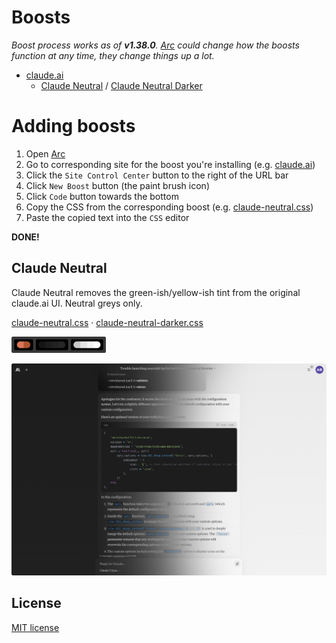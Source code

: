 # Boosts

*Boost process works as of **v1.38.0**. [Arc](https://arc.net/) could change how the boosts function at any time, they change things up a lot.*

* [claude.ai](#claude-neutral)
  * [Claude Neutral](./boosts/claude-neutral.css) / [Claude Neutral Darker](./boosts/claude-neutral-darker.css)

# Adding boosts

1. Open [Arc](https://arc.net/)
2. Go to corresponding site for the boost you're installing (e.g. [claude.ai](https://claude.ai/))
3. Click the `Site Control Center` button to the right of the URL bar
4. Click `New Boost` button (the paint brush icon)
5. Click `Code` button towards the bottom
6. Copy the CSS from the corresponding boost (e.g. [claude-neutral.css](./boosts/claude-neutral.css))
7. Paste the copied text into the `CSS` editor

**DONE!**

## Claude Neutral

<p>Claude Neutral removes the green-ish/yellow-ish tint from the original claude.ai UI. Neutral greys only.</p>

[claude-neutral.css](./boosts/claude-neutral.css) · [claude-neutral-darker.css](./boosts/claude-neutral-darker.css)

<img src="img/Claude-Neutral-Colors.png" alt="claude-neutral-colors" style="width: 30%;"/>

![claude-neutral-darker](./img/Claude-Neutral-Darker.png)

## License

[MIT license](./LICENSE)

